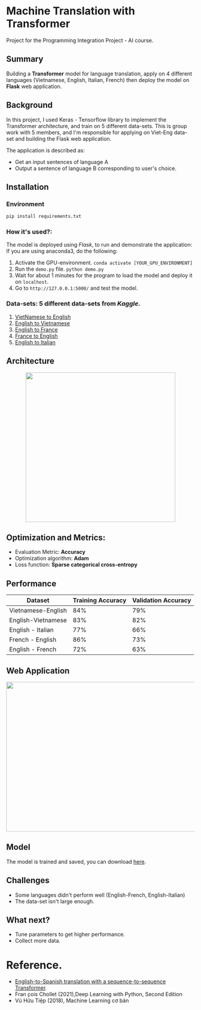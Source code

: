 # Machine Translation with Transformer
Project for the Programming Integration Project - AI course.

## Summary
Building a **Transformer** model for language translation, apply on 4 different languages (Vietnamese, English, Italian, French) then deploy the model on **Flask** web application.


## Background

In this project, I used Keras - Tensorflow library to implement the Transformer architecture, and train on 5 different data-sets. This is group work with 5 members, and I'm responsible for applying on Viet-Eng data-set and building the Flask web application.

The application is described as:
* Get an input sentences of language A
* Output a sentence of language B corresponding to user's choice.

## Installation
### Environment
```bash
pip install requirements.txt
```
### How it's used?:
The model is deployed using *Flask*, to run and demonstrate the application: 
If you are using anaconda3, do the following:
1. Activate the GPU-environment.
`conda activate [YOUR_GPU_ENVIRONMENT]`
2. Run the `demo.py` file.
`python demo.py`
3. Wait for about 1 minutes for the program to load the model and deploy it on `localhost`.
4. Go to `http://127.0.0.1:5000/` and test the model.

### Data-sets: 5 different data-sets from *Kaggle*.
1. [VietNamese to English](https://www.kaggle.com/hungnm/englishvietnamese-translation)
2. [English to Vietnamese](https://www.kaggle.com/hungnm/englishvietnamese-translation)
3. [English to France](https://www.kaggle.com/digvijayyadav/frenchenglish)
4. [France to English](http://www.manythings.org/anki/fra-eng.zip)
5. [English to Italian](https://www.manythings.org/anki/ita-eng.zip)

## Architecture
<p style="text-align:center;"><img src="https://firebasestorage.googleapis.com/v0/b/mp212-ai.appspot.com/o/camera_capture%2Fpic1.png?alt=media&token=aa74484c-da71-4a7d-83d6-9e30ca177ab9" width="400" height="400"></p>

## Optimization and Metrics:
* Evaluation Metric: **Accuracy**
* Optimization algorithm: **Adam**
* Loss function: **Sparse categorical cross-entropy**

## Performance

| Dataset        | Training Accuracy | Validation Accuracy
| -----------    | ----------------- | ------------------
| Vietnamese-English           | 84%               | 79%
| English-Vietnamese              | 83%               | 82%
| English - Italian              | 77%               | 66%
| French - English              | 86%               | 73%
| English - French              | 72%               | 63%

## Web Application
<p style="text-align:center;"><img src="https://firebasestorage.googleapis.com/v0/b/mp212-ai.appspot.com/o/camera_capture%2Fimage.png?alt=media&token=d12384d2-f79a-4585-a8e1-2076a79183f4" width="700" height="400"></p>

## Model 
The model is trained and saved, you can download [here](https://drive.google.com/drive/folders/1tMALLOGkfJkZfHKp1-qrQBomPzwUhfs-?usp=sharing).

## Challenges
* Some languages didn't perform well (English-French, English-Italian)
* The data-set isn't large enough.

## What next?
* Tune parameters to get higher performance.
* Collect more data.


# Reference. 
* [English-to-Spanish translation with a sequence-to-sequence Transformer](https://keras.io/examples/nlp/neural_machine_translation_with_transformer/).
* Fran ̧cois Chollet (2021),Deep Learning with Python, Second Edition
* Vũ Hữu Tiệp (2018), Machine Learning cơ bản


